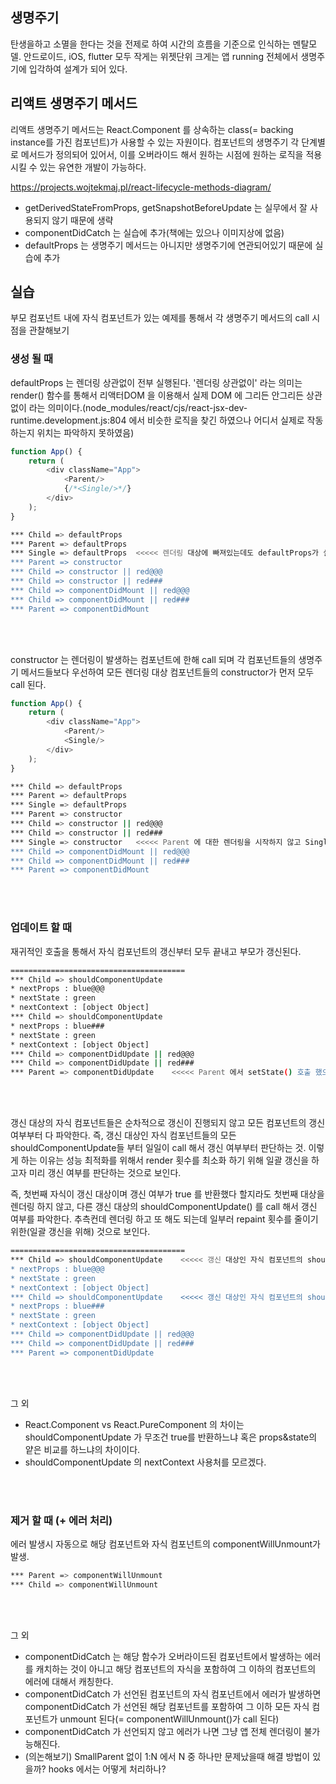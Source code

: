 ## 생명주기
탄생을하고 소멸을 한다는 것을 전제로 하여 시간의 흐름을 기준으로 인식하는 멘탈모델. 안드로이드, iOS, flutter 모두 작게는 위젯단위 크게는 앱 running 전체에서 생명주기에 입각하여 설계가 되어 있다.

## 리액트 생명주기 메서드
리액트 생명주기 메서드는 React.Component 를 상속하는 class(= backing instance를 가진 컴포넌트)가 사용할 수 있는 자원이다. 컴포넌트의 생명주기 각 단계별로 메서드가 정의되어 있어서, 이를 오버라이드 해서 원하는 시점에 원하는 로직을 적용시킬 수 있는 유연한 개발이 가능하다.

https://projects.wojtekmaj.pl/react-lifecycle-methods-diagram/
- getDerivedStateFromProps, getSnapshotBeforeUpdate 는 실무에서 잘 사용되지 않기 때문에 생략
- componentDidCatch 는 실습에 추가(책에는 있으나 이미지상에 없음)
- defaultProps 는 생명주기 메서드는 아니지만 생명주기에 연관되어있기 때문에 실습에 추가

## 실습
부모 컴포넌트 내에 자식 컴포넌트가 있는 예제를 통해서 각 생명주기 메서드의 call 시점을 관찰해보기

### 생성 될 때

defaultProps 는 렌더링 상관없이 전부 실행된다. '렌더링 상관없이' 라는 의미는 render() 함수를 통해서 리액터DOM 을 이용해서 실제 DOM 에 그리든 안그리든 상관없이 라는 의미이다.(node_modules/react/cjs/react-jsx-dev-runtime.development.js:804 에서 비슷한 로직을 찾긴 하였으나 어디서 실제로 작동하는지 위치는 파악하지 못하였음)
```javascript
function App() {
    return (
        <div className="App">
            <Parent/>
            {/*<Single/>*/}
        </div>
    );
}
```
```bash
*** Child => defaultProps
*** Parent => defaultProps
*** Single => defaultProps  <<<<< 렌더링 대상에 빠져있는데도 defaultProps가 실행되었음을 알 수 있음
*** Parent => constructor
*** Child => constructor || red@@@
*** Child => constructor || red###
*** Child => componentDidMount || red@@@
*** Child => componentDidMount || red###
*** Parent => componentDidMount
```

<br>
<br>

constructor 는 렌더링이 발생하는 컴포넌트에 한해 call 되며 각 컴포넌트들의 생명주기 메서드들보다 우선하여 모든 렌더링 대상 컴포넌트들의 constructor가 먼저 모두 call 된다.
```javascript
function App() {
    return (
        <div className="App">
            <Parent/>
            <Single/>
        </div>
    );
}
```
```bash
*** Child => defaultProps
*** Parent => defaultProps
*** Single => defaultProps
*** Parent => constructor
*** Child => constructor || red@@@
*** Child => constructor || red###
*** Single => constructor   <<<<< Parent 에 대한 렌더링을 시작하지 않고 Single 의 생성자가 먼저 call 되었음
*** Child => componentDidMount || red@@@
*** Child => componentDidMount || red###
*** Parent => componentDidMount
```

<br>
<br>

### 업데이트 할 때

재귀적인 호출을 통해서 자식 컴포넌트의 갱신부터 모두 끝내고 부모가 갱신된다.
```bash
=======================================
*** Child => shouldComponentUpdate
* nextProps : blue@@@
* nextState : green
* nextContext : [object Object]
*** Child => shouldComponentUpdate
* nextProps : blue###
* nextState : green
* nextContext : [object Object]
*** Child => componentDidUpdate || red@@@
*** Child => componentDidUpdate || red###
*** Parent => componentDidUpdate    <<<<< Parent 에서 setState() 호출 했으나 결과적으로 setState를 호출한 컴포넌트가 포함하고 있는 모든 자식 컴포넌트의 렌더링이 다 끝나고 마지막에 해당 컴포넌트의 갱신이 발생함.
```
 
<br>
<br>

갱신 대상의 자식 컴포넌트들은 순차적으로 갱신이 진행되지 않고 모든 컴포넌트의 갱신 여부부터 다 파악한다. 즉, 갱신 대상인 자식 컴포넌트들의 모든 shouldComponentUpdate들 부터 일일이 call 해서 갱신 여부부터 판단하는 것. 이렇게 하는 이유는 성능 최적화를 위해서 render 횟수를 최소화 하기 위해 일괄 갱신을 하고자 미리 갱신 여부를 판단하는 것으로 보인다.

즉, 첫번째 자식이 갱신 대상이며 갱신 여부가 true 를 반환했다 할지라도 첫번째 대상을 렌더링 하지 않고, 다른 갱신 대상의 shouldComponentUpdate() 를 call 해서 갱신 여부를 파악한다. 추측컨데 렌더링 하고 또 해도 되는데 일부러 repaint 횟수를 줄이기 위한(일괄 갱신을 위해) 것으로 보인다.
```bash
=======================================
*** Child => shouldComponentUpdate    <<<<< 갱신 대상인 자식 컴포넌트의 shouldComponentUpdate가 call 되었음
* nextProps : blue@@@
* nextState : green
* nextContext : [object Object]
*** Child => shouldComponentUpdate    <<<<< 갱신 대상인 자식 컴포넌트의 shouldComponentUpdate가 call 되었음
* nextProps : blue###
* nextState : green
* nextContext : [object Object]
*** Child => componentDidUpdate || red@@@
*** Child => componentDidUpdate || red###
*** Parent => componentDidUpdate
```

<br>
<br>

그 외
- React.Component vs React.PureComponent 의 차이는 shouldComponentUpdate 가 무조건 true를 반환하느냐 혹은 props&state의 얕은 비교를 하느냐의 차이이다.
- shouldComponentUpdate 의 nextContext 사용처를 모르겠다.

<br>
<br>

### 제거 할 때 (+ 에러 처리)

에러 발생시 자동으로 해당 컴포넌트와 자식 컴포넌트의 componentWillUnmount가 발생.
```bash
*** Parent => componentWillUnmount
*** Child => componentWillUnmount
```

<br>
<br>

그 외
- componentDidCatch 는 해당 함수가 오버라이드된 컴포넌트에서 발생하는 에러를 캐치하는 것이 아니고 해당 컴포넌트의 자식을 포함하여 그 이하의 컴포넌트의 에러에 대해서 캐칭한다.
- componentDidCatch 가 선언된 컴포넌트의 자식 컴포넌트에서 에러가 발생하면 componentDidCatch 가 선언된 해당 컴포넌트를 포함하여 그 이하 모든 자식 컴포넌트가 unmount 된다(= componentWillUnmount()가 call 된다)
- componentDidCatch 가 선언되지 않고 에러가 나면 그냥 앱 전체 렌더링이 불가능해진다.
- (의논해보기) SmallParent 없이 1:N 에서 N 중 하나만 문제났을때 해결 방법이 있을까? hooks 에서는 어떻게 처리하나?

